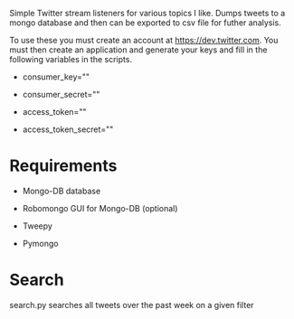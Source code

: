 Simple Twitter stream listeners for various topics I like.
Dumps tweets to a mongo database and then can be exported to csv file for futher analysis.

To use these you must create an account at https://dev.twitter.com.
You must then create an application and generate your keys and fill in the following
variables in the scripts.

- consumer_key=""

- consumer_secret=""

- access_token=""

- access_token_secret=""

Requirements
============
- Mongo-DB database

- Robomongo GUI for Mongo-DB (optional)

- Tweepy

- Pymongo

Search
======

search.py searches all tweets over the past week on a given filter


